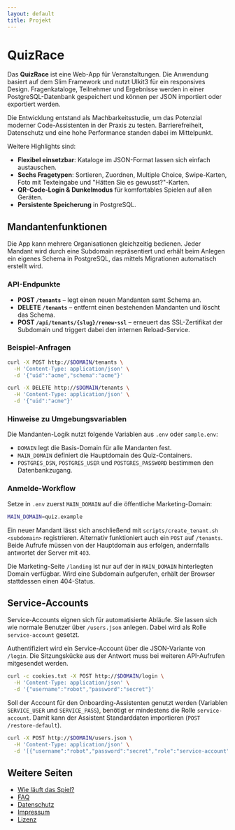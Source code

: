 ```yaml
---
layout: default
title: Projekt
---
```


# QuizRace

Das **QuizRace** ist eine Web-App für Veranstaltungen. Die Anwendung basiert
auf dem Slim Framework und nutzt UIkit3 für ein responsives Design. Fragenkataloge,
Teilnehmer und Ergebnisse werden in einer PostgreSQL-Datenbank gespeichert und
können per JSON importiert oder exportiert werden.

Die Entwicklung entstand als Machbarkeitsstudie, um das Potenzial moderner
Code-Assistenten in der Praxis zu testen. Barrierefreiheit, Datenschutz und eine
hohe Performance standen dabei im Mittelpunkt.

Weitere Highlights sind:

- **Flexibel einsetzbar**: Kataloge im JSON-Format lassen sich einfach austauschen.
- **Sechs Fragetypen**: Sortieren, Zuordnen, Multiple Choice, Swipe-Karten, Foto mit Texteingabe und "Hätten Sie es gewusst?"-Karten.
- **QR-Code-Login & Dunkelmodus** für komfortables Spielen auf allen Geräten.
- **Persistente Speicherung** in PostgreSQL.

## Mandantenfunktionen

Die App kann mehrere Organisationen gleichzeitig bedienen. Jeder Mandant wird 
durch eine Subdomain repräsentiert und erhält beim Anlegen ein eigenes Schema 
in PostgreSQL, das mittels Migrationen automatisch erstellt wird.

### API-Endpunkte

- **POST `/tenants`** – legt einen neuen Mandanten samt Schema an.
- **DELETE `/tenants`** – entfernt einen bestehenden Mandanten und löscht das
  Schema.
- **POST `/api/tenants/{slug}/renew-ssl`** – erneuert das SSL-Zertifikat der Subdomain und triggert dabei den internen Reload-Service.

### Beispiel-Anfragen

```bash
curl -X POST http://$DOMAIN/tenants \
  -H 'Content-Type: application/json' \
  -d '{"uid":"acme","schema":"acme"}'
```

```bash
curl -X DELETE http://$DOMAIN/tenants \
  -H 'Content-Type: application/json' \
  -d '{"uid":"acme"}'
```

### Hinweise zu Umgebungsvariablen

Die Mandanten-Logik nutzt folgende Variablen aus `.env` oder `sample.env`:

- `DOMAIN` legt die Basis-Domain für alle Mandanten fest.
- `MAIN_DOMAIN` definiert die Hauptdomain des Quiz-Containers.
- `POSTGRES_DSN`, `POSTGRES_USER` und `POSTGRES_PASSWORD` bestimmen den Datenbankzugang.

### Anmelde-Workflow

Setze in `.env` zuerst `MAIN_DOMAIN` auf die öffentliche Marketing-Domain:

```bash
MAIN_DOMAIN=quiz.example
```

Ein neuer Mandant lässt sich anschließend mit
`scripts/create_tenant.sh <subdomain>` registrieren. Alternativ
funktioniert auch ein `POST` auf `/tenants`. Beide Aufrufe müssen von der
Hauptdomain aus erfolgen, andernfalls antwortet der Server mit `403`.

Die Marketing-Seite `/landing` ist nur auf der in
`MAIN_DOMAIN` hinterlegten Domain verfügbar. Wird eine Subdomain
aufgerufen, erhält der Browser stattdessen einen 404-Status.

## Service-Accounts

Service-Accounts eignen sich für automatisierte Abläufe. Sie lassen sich wie normale Benutzer über `/users.json` anlegen. Dabei wird als Rolle `service-account` gesetzt.

Authentifiziert wird ein Service-Account über die JSON-Variante von `/login`. Die Sitzungskücke aus der Antwort muss bei weiteren API-Aufrufen mitgesendet werden.

```bash
curl -c cookies.txt -X POST http://$DOMAIN/login \
  -H 'Content-Type: application/json' \
  -d '{"username":"robot","password":"secret"}'
```

Soll der Account für den Onboarding-Assistenten genutzt werden
(Variablen `SERVICE_USER` und `SERVICE_PASS`), benötigt er mindestens die Rolle
`service-account`. Damit kann der Assistent Standarddaten importieren (`POST
/restore-default`).

```bash
curl -X POST http://$DOMAIN/users.json \
  -H 'Content-Type: application/json' \
  -d '[{"username":"robot","password":"secret","role":"service-account","active":true}]'
```

## Weitere Seiten

* [Wie läuft das Spiel?](spielablauf.md)
* [FAQ](faq.md)
* [Datenschutz](datenschutz.md)
* [Impressum](impressum.md)
* [Lizenz](lizenz.md)
